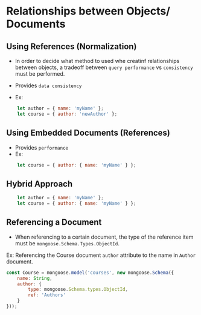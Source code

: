 # Relationships between Objects/ Documents

## Using References (Normalization)

- In order to decide what method to used whe creatinf relationships between objects, a tradeoff between `query performance` vs `consistency` must be performed.

- Provides `data consistency`
- Ex: 
```javascript
    let author = { name: 'myName' };
    let course = { author: 'newAuthor' };
```

## Using Embedded Documents (References)

- Provides `performance`
- Ex: 
```javascript
    let course = { author: { name: 'myName' } };
```

## Hybrid Approach

```javascript
    let author = { name: 'myName' };
    let course = { author: { name: 'myName' } };
```

## Referencing a Document

- When referencing to a certain document, the type of the reference item must be `mongoose.Schema.Types.ObjectId`.

Ex: Referencing the Course document `author` attribute to the name in `Author` document.

```javascript
const Course = mongoose.model('courses', new mongoose.Schema({
    name: String,
    author: {
        type: mongoose.Schema.types.ObjectId, 
        ref: 'Authors'
    }
}));
```